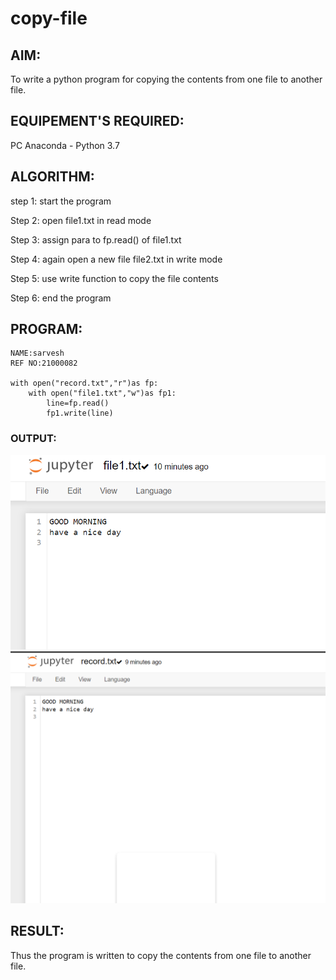# copy-file
## AIM:
To write a python program for copying the contents from one file to another file.
## EQUIPEMENT'S REQUIRED: 
PC
Anaconda - Python 3.7
## ALGORITHM: 
step 1: start the program

Step 2: open file1.txt in read mode

Step 3: assign para to fp.read() of file1.txt

Step 4: again open a new file file2.txt in write mode

Step 5: use write function to copy the file contents

Step 6: end the program

## PROGRAM:
```
NAME:sarvesh
REF NO:21000082

with open("record.txt","r")as fp:
    with open("file1.txt","w")as fp1:
        line=fp.read()
        fp1.write(line)
```
### OUTPUT:
![git log](s1.png)
![git log](s2.png)
## RESULT:
Thus the program is written to copy the contents from one file to another file.
